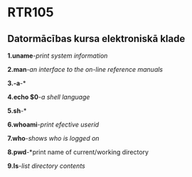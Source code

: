 # RTR105
## Datormācības kursa elektroniskā klade


**1.uname**-*print system information*


**2.man**-*an interface to the on-line reference manuals*


**3.-a**-*


**4.echo $0**-*a shell language*


**5.sh**-*


**6.whoami**-*print efective userid*


**7.who**-*shows who is logged on*


**8.pwd**-*print name of current/working directory


**9.ls**-*list directory contents*
